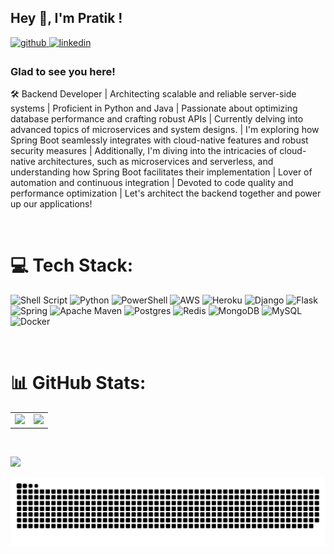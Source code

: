 ## Hey 👋, I'm Pratik !

<a href="https://github.com/https://github.com/Pratik-sys" target="_blank">
<img src=https://img.shields.io/badge/github-%2324292e.svg?&style=for-the-badge&logo=github&logoColor=white alt=github style="margin-bottom: 5px;" />
</a>
<a href="https://www.linkedin.com/in/pratik-pithore-468643192/" target="_blank">
<img src=https://img.shields.io/badge/linkedin-%231E77B5.svg?&style=for-the-badge&logo=linkedin&logoColor=white alt=linkedin style="margin-bottom: 5px;" />
</a>  

### Glad to see you here!

🛠️ Backend Developer | Architecting scalable and reliable server-side systems | Proficient in Python and Java | Passionate about optimizing database performance and crafting robust APIs | Currently delving into advanced topics of microservices and system designs. | I'm exploring how Spring Boot seamlessly integrates with cloud-native features and robust security measures | Additionally, I'm diving into the intricacies of cloud-native architectures, such as microservices and serverless, and understanding how Spring Boot facilitates their implementation | Lover of automation and continuous integration | Devoted to code quality and performance optimization | Let's architect the backend together and power up our applications!

<br/>

# 💻 Tech Stack:
![Shell Script](https://img.shields.io/badge/shell_script-%23121011.svg?style=for-the-badge&logo=gnu-bash&logoColor=white) ![Python](https://img.shields.io/badge/python-3670A0?style=for-the-badge&logo=python&logoColor=ffdd54) ![PowerShell](https://img.shields.io/badge/PowerShell-%235391FE.svg?style=for-the-badge&logo=powershell&logoColor=white) ![AWS](https://img.shields.io/badge/AWS-%23FF9900.svg?style=for-the-badge&logo=amazon-aws&logoColor=white) ![Heroku](https://img.shields.io/badge/heroku-%23430098.svg?style=for-the-badge&logo=heroku&logoColor=white) ![Django](https://img.shields.io/badge/django-%23092E20.svg?style=for-the-badge&logo=django&logoColor=white) ![Flask](https://img.shields.io/badge/flask-%23000.svg?style=for-the-badge&logo=flask&logoColor=white) ![Spring](https://img.shields.io/badge/spring-%236DB33F.svg?style=for-the-badge&logo=spring&logoColor=white) ![Apache Maven](https://img.shields.io/badge/Apache%20Maven-C71A36?style=for-the-badge&logo=Apache%20Maven&logoColor=white) ![Postgres](https://img.shields.io/badge/postgres-%23316192.svg?style=for-the-badge&logo=postgresql&logoColor=white) ![Redis](https://img.shields.io/badge/redis-%23DD0031.svg?style=for-the-badge&logo=redis&logoColor=white) ![MongoDB](https://img.shields.io/badge/MongoDB-%234ea94b.svg?style=for-the-badge&logo=mongodb&logoColor=white) ![MySQL](https://img.shields.io/badge/mysql-%2300000f.svg?style=for-the-badge&logo=mysql&logoColor=white) ![Docker](https://img.shields.io/badge/docker-%230db7ed.svg?style=for-the-badge&logo=docker&logoColor=white)

<br/>

# 📊 GitHub Stats:
<table>
<tr>
    <td valign="top" width="50%">
    <img src = https://github-readme-stats.vercel.app/api/top-langs/?username=pratik-sys&theme=dark&hide_border=false&include_all_commits=true&count_private=true&layout=compact />
    </td>
    <td valign="top" width="50%">
    <img src = https://github-readme-stats.vercel.app/api?username=pratik-sys&theme=dark&hide_border=false&include_all_commits=true&count_private=true />
    </td>
</tr>
</table>  
<br/>

<img src = "https://github-readme-streak-stats.herokuapp.com/?user=pratik-sys&theme=dark&hide_border=false"
/>

<!-- Snake Animation Section -->
<img src="https://raw.githubusercontent.com/pratik-sys/pratik-sys/output/snake.svg" alt="Snake animation"/>

